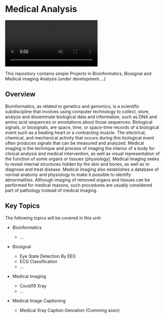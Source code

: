 # Medical Analysis

![video](https://github.com/Aliarcher/Medical-Analysis/blob/main/Medical%20Analysis.mp4)

This repository contains simple Projects in Bioinformatics, Biosignal and Medical imaging Analysis (under development....)
## Overview
Bioinformatics, as related to genetics and genomics, is a scientific subdiscipline that involves using computer technology to collect, store, analyze and disseminate biological data and information, such as DNA and amino acid sequences or annotations about those sequences.
Biological signals, or biosignals, are space, time, or space-time records of a biological event such as a beating heart or a contracting muscle. The electrical, chemical, and mechanical activity that occurs during this biological event often produces signals that can be measured and analyzed.
Medical imaging is the technique and process of imaging the interior of a body for clinical analysis and medical intervention, as well as visual representation of the function of some organs or tissues (physiology). Medical imaging seeks to reveal internal structures hidden by the skin and bones, as well as to diagnose and treat disease. Medical imaging also establishes a database of normal anatomy and physiology to make it possible to identify abnormalities. Although imaging of removed organs and tissues can be performed for medical reasons, such procedures are usually considered part of pathology instead of medical imaging.


## Key Topics
The following topics will be covered in this unit:
* Bioinformatics
  * ...
  
* Biosignal
  * Eye State Detection By EEG
  * ECG Classification
  * ...
    
* Medical Imaging
  * Covid19 Xray
  * ...
* Medical Image Captioning
  * Medical Xray Caption Genration (Comming soon)
